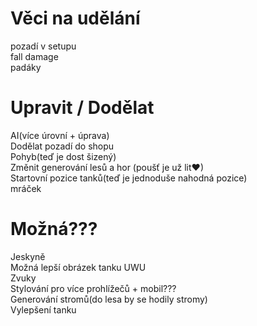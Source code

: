 # Věci na udělání
pozadí v setupu
<br />
fall damage
<br />
padáky

# Upravit / Dodělat
AI(více úrovní + úprava)
<br />
Dodělat pozadí do shopu
<br />
Pohyb(teď je dost šizený)
<br />
Změnit generování lesů a hor (poušť je už lit♥)
<br />
Startovní pozice tanků(teď je jednoduše nahodná pozice)
<br />
mráček

# Možná???
Jeskyně
<br />
Možná lepší obrázek tanku UWU
<br />
Zvuky
<br />
Stylování pro více prohlížečů + mobil???
<br />
Generování stromů(do lesa by se hodily stromy)
<br />
Vylepšení tanku
